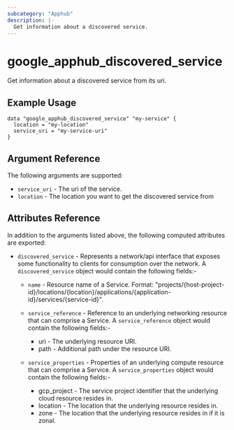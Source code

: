 ```yaml
---
subcategory: "Apphub"
description: |-
  Get information about a discovered service.
---
```


# google\_apphub\_discovered_service

Get information about a discovered service from its uri.


## Example Usage


```hcl
data "google_apphub_discovered_service" "my-service" {
  location = "my-location"
  service_uri = "my-service-uri"
}
```

## Argument Reference

The following arguments are supported:

* `service_uri` - The uri of the service.
* `location` - The location you want to get the discovered service from

## Attributes Reference

In addition to the arguments listed above, the following computed attributes are exported:

* `discovered_service` - Represents a network/api interface that exposes some functionality to clients for consumption over the network. A `discovered_service` object would contain the following fields:-

  - `name` - Resource name of a Service. Format: "projects/{host-project-id}/locations/{location}/applications/{application-id}/services/{service-id}".

  - `service_reference` - Reference to an underlying networking resource that can comprise a Service. A `service_reference` object would contain the following fields:-
    - uri - The underlying resource URI.
    - path - Additional path under the resource URI.

  - `service_properties` - Properties of an underlying compute resource that can comprise a Service. A `service_properties` object would contain the following fields:-
      - gcp_project - The service project identifier that the underlying cloud resource resides in.
      - location - The location that the underlying resource resides in.
      - zone - The location that the underlying resource resides in if it is zonal.